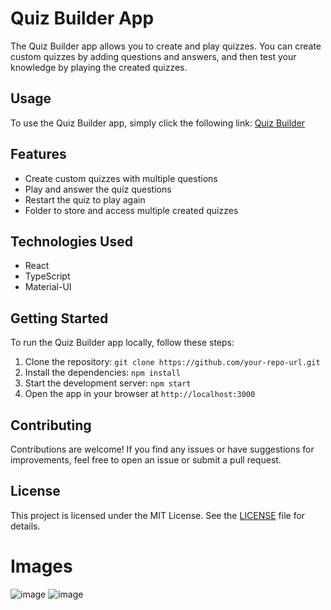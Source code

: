 # Quiz Builder App

The Quiz Builder app allows you to create and play quizzes. You can create custom quizzes by adding questions and answers, and then test your knowledge by playing the created quizzes.

## Usage

To use the Quiz Builder app, simply click the following link: [Quiz Builder]([https://your-quiz-builder-app-url](https://quiz-builder-lac.vercel.app/))

## Features

- Create custom quizzes with multiple questions
- Play and answer the quiz questions
- Restart the quiz to play again
- Folder to store and access multiple created quizzes

## Technologies Used

- React
- TypeScript
- Material-UI

## Getting Started

To run the Quiz Builder app locally, follow these steps:

1. Clone the repository: `git clone https://github.com/your-repo-url.git`
2. Install the dependencies: `npm install`
3. Start the development server: `npm start`
4. Open the app in your browser at `http://localhost:3000`

## Contributing

Contributions are welcome! If you find any issues or have suggestions for improvements, feel free to open an issue or submit a pull request.

## License

This project is licensed under the MIT License. See the [LICENSE](LICENSE) file for details.


# Images
![image](https://github.com/Fernandoleano/quiz-builder/assets/68082556/a60c979b-7a90-48e4-905a-393da4dd0b46)
![image](https://github.com/Fernandoleano/quiz-builder/assets/68082556/c80cee88-7be4-40e8-bce3-58325767560d)
